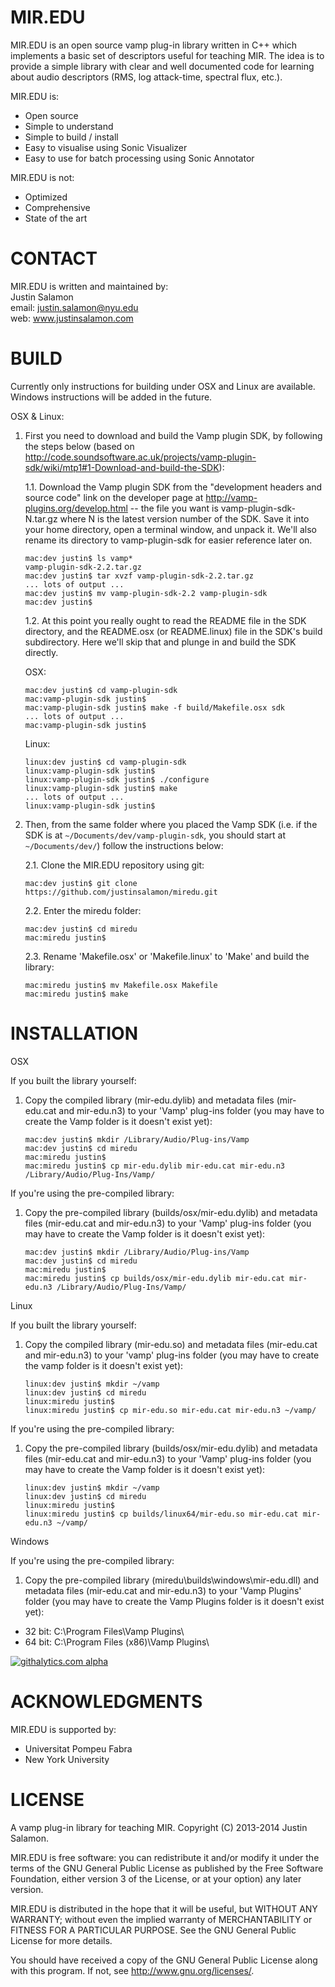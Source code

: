MIR.EDU
=======

MIR.EDU is an open source vamp plug-in library written in C++ which implements a basic set of 
descriptors useful for teaching MIR. The idea is to provide a simple library with clear and well 
documented code for learning about audio descriptors (RMS, log attack-time, spectral flux, etc.).

MIR.EDU is:
- Open source
- Simple to understand
- Simple to build / install
- Easy to visualise using Sonic Visualizer
- Easy to use for batch processing using Sonic Annotator

MIR.EDU is not:
- Optimized
- Comprehensive
- State of the art


CONTACT
=======

MIR.EDU is written and maintained by:  
Justin Salamon  
email: <justin.salamon@nyu.edu>  
web: www.justinsalamon.com


BUILD
=====

Currently only instructions for building under OSX and Linux are available. Windows instructions will be added in the future.

OSX & Linux:

1. First you need to download and build the Vamp plugin SDK, by following the steps below (based on
<http://code.soundsoftware.ac.uk/projects/vamp-plugin-sdk/wiki/mtp1#1-Download-and-build-the-SDK>):

	1.1. Download the Vamp plugin SDK from the "development headers and source code" link on the developer page at <http://vamp-plugins.org/develop.html> -- the file you want is vamp-plugin-sdk-N.tar.gz where N is the latest version number of the SDK. Save it into your home directory, open a terminal window, and unpack it. We'll also rename its directory to vamp-plugin-sdk for easier reference later on.

	```
	mac:dev justin$ ls vamp*
	vamp-plugin-sdk-2.2.tar.gz
	mac:dev justin$ tar xvzf vamp-plugin-sdk-2.2.tar.gz
 	... lots of output ...
	mac:dev justin$ mv vamp-plugin-sdk-2.2 vamp-plugin-sdk
	mac:dev justin$
	```

	1.2. At this point you really ought to read the README file in the SDK directory, and the README.osx (or README.linux) file in the SDK's build subdirectory. Here we'll skip that and plunge in and build the SDK directly.

	OSX:

	```
	mac:dev justin$ cd vamp-plugin-sdk
	mac:vamp-plugin-sdk justin$
	mac:vamp-plugin-sdk justin$ make -f build/Makefile.osx sdk
 	... lots of output ...
	mac:vamp-plugin-sdk justin$
	```

	Linux:

	```
	linux:dev justin$ cd vamp-plugin-sdk
	linux:vamp-plugin-sdk justin$
	linux:vamp-plugin-sdk justin$ ./configure
	linux:vamp-plugin-sdk justin$ make
 	... lots of output ...
	linux:vamp-plugin-sdk justin$
	```

2. Then, from the same folder where you placed the Vamp SDK (i.e. if the SDK is at ```~/Documents/dev/vamp-plugin-sdk```, you should start at ```~/Documents/dev/```) follow the instructions below:

	2.1. Clone the MIR.EDU repository using git:  
	
	```
	mac:dev justin$ git clone https://github.com/justinsalamon/miredu.git  
	```

	2.2. Enter the miredu folder:  

	```
	mac:dev justin$ cd miredu
	mac:miredu justin$ 
	```

	2.3. Rename 'Makefile.osx' or 'Makefile.linux' to 'Make' and build the library:

	```
	mac:miredu justin$ mv Makefile.osx Makefile
	mac:miredu justin$ make
	```

INSTALLATION
============

OSX

If you built the library yourself:

1. Copy the compiled library (mir-edu.dylib) and metadata files (mir-edu.cat and mir-edu.n3) to your 'Vamp' plug-ins folder (you may have to create the Vamp folder is it doesn't exist yet):

	```
	mac:dev justin$ mkdir /Library/Audio/Plug-ins/Vamp
	mac:dev justin$ cd miredu
	mac:miredu justin$
	mac:miredu justin$ cp mir-edu.dylib mir-edu.cat mir-edu.n3 /Library/Audio/Plug-Ins/Vamp/
	```

If you're using the pre-compiled library:

1. Copy the pre-compiled library (builds/osx/mir-edu.dylib) and metadata files (mir-edu.cat and mir-edu.n3) to your 'Vamp' plug-ins folder (you may have to create the Vamp folder is it doesn't exist yet):

	```
	mac:dev justin$ mkdir /Library/Audio/Plug-ins/Vamp
	mac:dev justin$ cd miredu  
	mac:miredu justin$
	mac:miredu justin$ cp builds/osx/mir-edu.dylib mir-edu.cat mir-edu.n3 /Library/Audio/Plug-Ins/Vamp/
	```
	
Linux

If you built the library yourself:

1. Copy the compiled library (mir-edu.so) and metadata files (mir-edu.cat and mir-edu.n3) to your 'vamp' plug-ins folder (you may have to create the vamp folder is it doesn't exist yet):

	```
	linux:dev justin$ mkdir ~/vamp
	linux:dev justin$ cd miredu
	linux:miredu justin$ 
	linux:miredu justin$ cp mir-edu.so mir-edu.cat mir-edu.n3 ~/vamp/
	```

If you're using the pre-compiled library:

1. Copy the pre-compiled library (builds/osx/mir-edu.dylib) and metadata files (mir-edu.cat and mir-edu.n3) to your 'Vamp' plug-ins folder (you may have to create the Vamp folder is it doesn't exist yet):

	```
	linux:dev justin$ mkdir ~/vamp
	linux:dev justin$ cd miredu  
	linux:miredu justin$
	linux:miredu justin$ cp builds/linux64/mir-edu.so mir-edu.cat mir-edu.n3 ~/vamp/
	```

Windows

If you're using the pre-compiled library:

1. Copy the pre-compiled library (miredu\builds\windows\mir-edu.dll) and metadata files (mir-edu.cat and mir-edu.n3) to your 'Vamp Plugins' folder (you may have to create the Vamp Plugins folder is it doesn't exist yet):

* 32 bit: C:\Program Files\Vamp Plugins\
* 64 bit: C:\Program Files (x86)\Vamp Plugins\

[![githalytics.com alpha](https://cruel-carlota.pagodabox.com/a334029ff1b8a2cb72aa7794a44c3906 "githalytics.com")](http://githalytics.com/justinsalamon/miredu)


ACKNOWLEDGMENTS
===============
MIR.EDU is supported by:
- Universitat Pompeu Fabra
- New York University


LICENSE
=======

A vamp plug-in library for teaching MIR.
Copyright (C) 2013-2014 Justin Salamon.

MIR.EDU is free software: you can redistribute it and/or modify
it under the terms of the GNU General Public License as published by
the Free Software Foundation, either version 3 of the License, or
at your option) any later version.

MIR.EDU is distributed in the hope that it will be useful,
but WITHOUT ANY WARRANTY; without even the implied warranty of
MERCHANTABILITY or FITNESS FOR A PARTICULAR PURPOSE.  See the
GNU General Public License for more details.

You should have received a copy of the GNU General Public License
along with this program.  If not, see <http://www.gnu.org/licenses/>.
